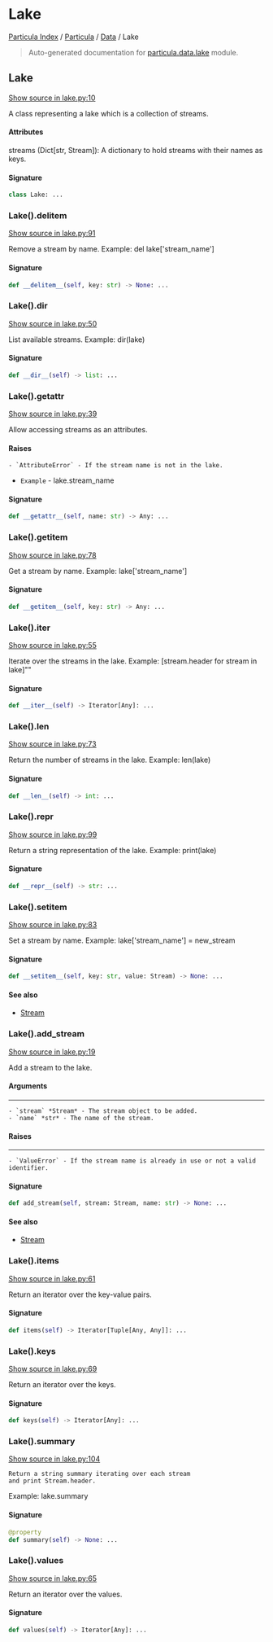 # Lake

[Particula Index](../../README.md#particula-index) / [Particula](../index.md#particula) / [Data](./index.md#data) / Lake

> Auto-generated documentation for [particula.data.lake](https://github.com/Gorkowski/particula/blob/main/particula/data/lake.py) module.

## Lake

[Show source in lake.py:10](https://github.com/Gorkowski/particula/blob/main/particula/data/lake.py#L10)

A class representing a lake which is a collection of streams.

#### Attributes

streams (Dict[str, Stream]): A dictionary to hold streams with their
names as keys.

#### Signature

```python
class Lake: ...
```

### Lake().__delitem__

[Show source in lake.py:91](https://github.com/Gorkowski/particula/blob/main/particula/data/lake.py#L91)

Remove a stream by name.
Example: del lake['stream_name']

#### Signature

```python
def __delitem__(self, key: str) -> None: ...
```

### Lake().__dir__

[Show source in lake.py:50](https://github.com/Gorkowski/particula/blob/main/particula/data/lake.py#L50)

List available streams.
Example: dir(lake)

#### Signature

```python
def __dir__(self) -> list: ...
```

### Lake().__getattr__

[Show source in lake.py:39](https://github.com/Gorkowski/particula/blob/main/particula/data/lake.py#L39)

Allow accessing streams as an attributes.

#### Raises

    - `AttributeError` - If the stream name is not in the lake.
- `Example` - lake.stream_name

#### Signature

```python
def __getattr__(self, name: str) -> Any: ...
```

### Lake().__getitem__

[Show source in lake.py:78](https://github.com/Gorkowski/particula/blob/main/particula/data/lake.py#L78)

Get a stream by name.
Example: lake['stream_name']

#### Signature

```python
def __getitem__(self, key: str) -> Any: ...
```

### Lake().__iter__

[Show source in lake.py:55](https://github.com/Gorkowski/particula/blob/main/particula/data/lake.py#L55)

Iterate over the streams in the lake.
Example: [stream.header for stream in lake]""

#### Signature

```python
def __iter__(self) -> Iterator[Any]: ...
```

### Lake().__len__

[Show source in lake.py:73](https://github.com/Gorkowski/particula/blob/main/particula/data/lake.py#L73)

Return the number of streams in the lake.
Example: len(lake)

#### Signature

```python
def __len__(self) -> int: ...
```

### Lake().__repr__

[Show source in lake.py:99](https://github.com/Gorkowski/particula/blob/main/particula/data/lake.py#L99)

Return a string representation of the lake.
Example: print(lake)

#### Signature

```python
def __repr__(self) -> str: ...
```

### Lake().__setitem__

[Show source in lake.py:83](https://github.com/Gorkowski/particula/blob/main/particula/data/lake.py#L83)

Set a stream by name.
Example: lake['stream_name'] = new_stream

#### Signature

```python
def __setitem__(self, key: str, value: Stream) -> None: ...
```

#### See also

- [Stream](./stream.md#stream)

### Lake().add_stream

[Show source in lake.py:19](https://github.com/Gorkowski/particula/blob/main/particula/data/lake.py#L19)

Add a stream to the lake.

#### Arguments

-----------
    - `stream` *Stream* - The stream object to be added.
    - `name` *str* - The name of the stream.

#### Raises

-------
    - `ValueError` - If the stream name is already in use or not a valid
    identifier.

#### Signature

```python
def add_stream(self, stream: Stream, name: str) -> None: ...
```

#### See also

- [Stream](./stream.md#stream)

### Lake().items

[Show source in lake.py:61](https://github.com/Gorkowski/particula/blob/main/particula/data/lake.py#L61)

Return an iterator over the key-value pairs.

#### Signature

```python
def items(self) -> Iterator[Tuple[Any, Any]]: ...
```

### Lake().keys

[Show source in lake.py:69](https://github.com/Gorkowski/particula/blob/main/particula/data/lake.py#L69)

Return an iterator over the keys.

#### Signature

```python
def keys(self) -> Iterator[Any]: ...
```

### Lake().summary

[Show source in lake.py:104](https://github.com/Gorkowski/particula/blob/main/particula/data/lake.py#L104)

    Return a string summary iterating over each stream
    and print Stream.header.
Example: lake.summary

#### Signature

```python
@property
def summary(self) -> None: ...
```

### Lake().values

[Show source in lake.py:65](https://github.com/Gorkowski/particula/blob/main/particula/data/lake.py#L65)

Return an iterator over the values.

#### Signature

```python
def values(self) -> Iterator[Any]: ...
```
